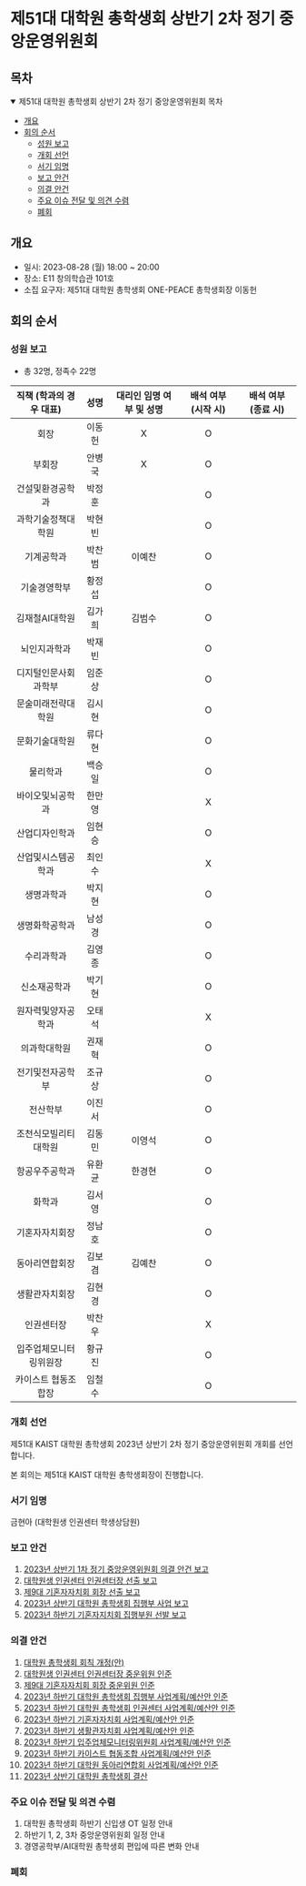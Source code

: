 제51대 대학원 총학생회 상반기 2차 정기 중앙운영위원회
===

## 목차
<details open>
<summary>제51대 대학원 총학생회 상반기 2차 정기 중앙운영위원회 목차</summary>
  
- [개요](#개요) 
- [회의 순서](#회의-순서) 
	- [성원 보고](#성원-보고) 
	- [개회 선언](#개회-선언) 
	- [서기 임명](#서기-임명) 
	- [보고 안건](#보고-안건) 
	- [의결 안건](#의결-안건) 
	- [주요 이슈 전달 및 의견 수렴](#주요-이슈-전달-및-의견-수렴) 
	- [폐회](#폐회) 
</details>

## 개요
- 일시: 2023-08-28 (월) 18:00 ~ 20:00
- 장소: E11 창의학습관 101호
- 소집 요구자: 제51대 대학원 총학생회 ONE-PEACE 총학생회장 이동헌

## 회의 순서
### 성원 보고
- 총 32명, 정족수 22명

| 직책 (학과의 경우 대표) | 성명 | 대리인 임명 여부 및 성명 | 배석 여부 (시작 시) | 배석 여부 (종료 시) |
|:---:|:---:|:---:|:---:|:---:|
| 회장 | 이동헌 | X |O | |
| 부회장 | 안병국 | X | O | |
| 건설및환경공학과 | 박정훈 | | O | |
| 과학기술정책대학원 | 박현빈 | | O | |
| 기계공학과 | 박찬범 | 이예찬 | O | |
| 기술경영학부 | 황정섭 | | O | |
| 김재철AI대학원 | 김가희 | 김범수 | O | |
| 뇌인지과학과 | 박재빈 |  | O | |
| 디지털인문사회과학부 | 임준상 | | O | |
| 문술미래전략대학원 | 김시현 | | O | |
| 문화기술대학원 | 류다현 | | O | |
| 물리학과 | 백승일 | | O | |
| 바이오및뇌공학과 | 한만영 | | X	 | |
| 산업디자인학과 | 임현승 | | O | |
| 산업및시스템공학과 | 최인수 | | X | |
| 생명과학과 | 박지현 | | O | |
| 생명화학공학과 | 남성경 | | O | |
| 수리과학과 | 김영종 | | O | |
| 신소재공학과 | 박기현 | | O | |
| 원자력및양자공학과 | 오태석 |  | X | |
| 의과학대학원 | 권재혁 | | O | |
| 전기및전자공학부 | 조규상 | | O | |
| 전산학부 | 이진서 | | O | |
| 조천식모빌리티대학원 | 김동민 | 이영석 | O | |
| 항공우주공학과 | 유환균 | 한경현 | O | |
| 화학과 | 김서영 | | O | |
| 기혼자자치회장 | 정남호 | | O | |
| 동아리연합회장 | 김보겸 | 김예찬 | O | |
| 생활관자치회장 | 김현경 |  | O | |
| 인권센터장 | 박찬우 |  |X | |
| 입주업체모니터링위원장 | 황규진 |  | O | |
| 카이스트 협동조합장 | 임철수 |  | O | |

### 개회 선언
제51대 KAIST 대학원 총학생회 2023년 상반기 2차 정기 중앙운영위원회 개회를 선언합니다. 

본 회의는 제51대 KAIST 대학원 총학생회장이 진행합니다.

### 서기 임명
금현아 (대학원생 인권센터 학생상담원)

### 보고 안건
1. [2023년 상반기 1차 정기 중앙운영위원회 의결 안건 보고](보고안건/agenda01.md)
2. [대학원생 인권센터 인권센터장 선출 보고](보고안건/agenda02.md)
3. [제9대 기혼자자치회 회장 선출 보고](보고안건/agenda03.md)
4. [2023년 상반기 대학원 총학생회 집행부 사업 보고](보고안건/agenda04.md)
5. [2023년 하반기 기혼자지치회 집행부원 선발 보고](보고안건/agenda05.md)

### 의결 안건
1. [대학원 총학생회 회칙 개정(안)](의결안건/agenda01.md)
2. [대학원생 인권센터 인권센터장 중운위원 인준](의결안건/agenda02.md)
3. [제9대 기혼자자치회 회장 중운위원 인준](의결안건/agenda03.md)
4. [2023년 하반기 대학원 총학생회 집행부 사업계획/예산안 인준](의결안건/agenda04.md)
5. [2023년 하반기 대학원 총학생회 인권센터 사업계획/예산안 인준](의결안건/agenda05.md)
6. [2023년 하반기 기혼자자치회 사업계획/예산안 인준](의결안건/agenda11.md)
7. [2023년 하반기 생활관자치회 사업계획/예산안 인준](의결안건/agenda06.md)
8. [2023년 하반기 입주업체모니터링위원회 사업계획/예산안 인준](의결안건/agenda07.md)
9. [2023년 하반기 카이스트 협동조합 사업계획/예산안 인준](의결안건/agenda08/agenda08.md)
10. [2023년 하반기 대학원 동아리연합회 사업계획/예산안 인준](의결안건/agenda09.md)
11. [2023년 상반기 대학원 총학생회 결산](의결안건/agenda10.md)

### 주요 이슈 전달 및 의견 수렴
1. 대학원 총학생회 하반기 신입생 OT 일정 안내
2. 하반기 1, 2, 3차 중앙운영위원회 일정 안내
3. 경영공학부/AI대학원 총학생회 편입에 따른 변화 안내
   
### 폐회
